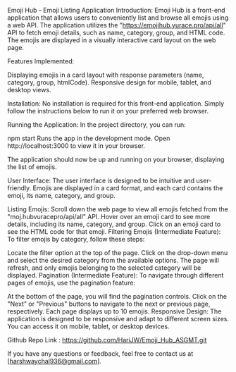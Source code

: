 Emoji Hub - Emoji Listing Application
Introduction:
Emoji Hub is a front-end application that allows users to conveniently list and browse all emojis using a web API. The application utilizes the "https://emojihub.yurace.pro/api/all" API to fetch emoji details, such as name, category, group, and HTML code. The emojis are displayed in a visually interactive card layout on the web page.


Features Implemented:

Displaying emojis in a card layout with response parameters (name, category, group, htmlCode).
Responsive design for mobile, tablet, and desktop views.


Installation:
No installation is required for this front-end application. Simply follow the instructions below to run it on your preferred web browser.

Running the Application:
In the project directory, you can run:

npm start
Runs the app in the development mode.
Open http://localhost:3000 to view it in your browser.

The application should now be up and running on your browser, displaying the list of emojis.

User Interface:
The user interface is designed to be intuitive and user-friendly. Emojis are displayed in a card format, and each card contains the emoji, its name, category, and group.

Listing Emojis:
Scroll down the web page to view all emojis fetched from the "moj.hubvuracepro/api/all" API.
Hover over an emoji card to see more details, including its name, category, and group.
Click on an emoji card to see the HTML code for that emoji.
Filtering Emojis (Intermediate Feature):
To filter emojis by category, follow these steps:

Locate the filter option at the top of the page.
Click on the drop-down menu and select the desired category from the available options.
The page will refresh, and only emojis belonging to the selected category will be displayed.
Pagination (Intermediate Feature):
To navigate through different pages of emojis, use the pagination feature:

At the bottom of the page, you will find the pagination controls.
Click on the "Next" or "Previous" buttons to navigate to the next or previous page, respectively.
Each page displays up to 10 emojis.
Responsive Design:
The application is designed to be responsive and adapt to different screen sizes. You can access it on mobile, tablet, or desktop devices.

Github Repo Link : https://github.com/HariJW/Emoji_Hub_ASGMT.git

If you have any questions or feedback, feel free to contact us at [harshwaychal936@gmail.com].

